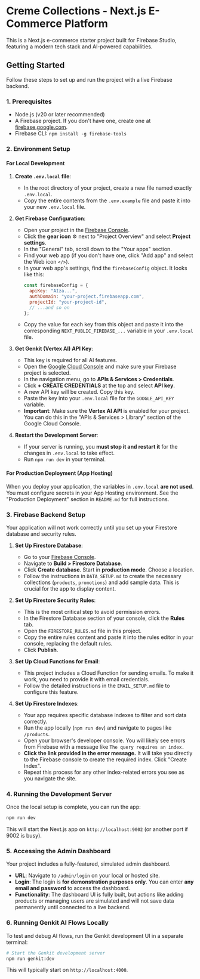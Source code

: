 
# Creme Collections - Next.js E-Commerce Platform

This is a Next.js e-commerce starter project built for Firebase Studio, featuring a modern tech stack and AI-powered capabilities.

## Getting Started

Follow these steps to set up and run the project with a live Firebase backend.

### 1. Prerequisites

*   Node.js (v20 or later recommended)
*   A Firebase project. If you don't have one, create one at [firebase.google.com](https://firebase.google.com).
*   Firebase CLI: `npm install -g firebase-tools`

### 2. Environment Setup

#### **For Local Development**

1.  **Create `.env.local` file**:
    *   In the root directory of your project, create a new file named exactly `.env.local`.
    *   Copy the entire contents from the `.env.example` file and paste it into your new `.env.local` file.

2.  **Get Firebase Configuration**:
    *   Open your project in the [Firebase Console](https://console.firebase.google.com/).
    *   Click the **gear icon** ⚙️ next to "Project Overview" and select **Project settings**.
    *   In the "General" tab, scroll down to the "Your apps" section.
    *   Find your web app (if you don't have one, click "Add app" and select the Web icon `</>`).
    *   In your web app's settings, find the `firebaseConfig` object. It looks like this:
        ```javascript
        const firebaseConfig = {
          apiKey: "AIza...",
          authDomain: "your-project.firebaseapp.com",
          projectId: "your-project-id",
          // ...and so on
        };
        ```
    *   Copy the value for each key from this object and paste it into the corresponding `NEXT_PUBLIC_FIREBASE_...` variable in your `.env.local` file.

3.  **Get Genkit (Vertex AI) API Key**:
    *   This key is required for all AI features.
    *   Open the [Google Cloud Console](https://console.cloud.google.com/) and make sure your Firebase project is selected.
    *   In the navigation menu, go to **APIs & Services > Credentials**.
    *   Click **+ CREATE CREDENTIALS** at the top and select **API key**.
    *   A new API key will be created. Copy this key.
    *   Paste the key into your `.env.local` file for the `GOOGLE_API_KEY` variable.
    *   **Important**: Make sure the **Vertex AI API** is enabled for your project. You can do this in the "APIs & Services > Library" section of the Google Cloud Console.

4.  **Restart the Development Server**:
    *   If your server is running, you **must stop it and restart it** for the changes in `.env.local` to take effect.
    *   Run `npm run dev` in your terminal.

#### **For Production Deployment (App Hosting)**

When you deploy your application, the variables in `.env.local` **are not used**. You must configure secrets in your App Hosting environment. See the "Production Deployment" section in `README.md` for full instructions.


### 3. Firebase Backend Setup

Your application will not work correctly until you set up your Firestore database and security rules.

1.  **Set Up Firestore Database**:
    *   Go to your [Firebase Console](https://console.firebase.google.com/).
    *   Navigate to **Build > Firestore Database**.
    *   Click **Create database**. Start in **production mode**. Choose a location.
    *   Follow the instructions in `DATA_SETUP.md` to create the necessary collections (`products`, `promotions`) and add sample data. This is crucial for the app to display content.

2.  **Set Up Firestore Security Rules**:
    *   This is the most critical step to avoid permission errors.
    *   In the Firestore Database section of your console, click the **Rules** tab.
    *   Open the `FIRESTORE_RULES.md` file in this project.
    *   Copy the entire rules content and paste it into the rules editor in your console, replacing the default rules.
    *   Click **Publish**.

3.  **Set Up Cloud Functions for Email**:
    *   This project includes a Cloud Function for sending emails. To make it work, you need to provide it with email credentials.
    *   Follow the detailed instructions in the `EMAIL_SETUP.md` file to configure this feature.

4.  **Set Up Firestore Indexes**:
    *   Your app requires specific database indexes to filter and sort data correctly.
    *   Run the app locally (`npm run dev`) and navigate to pages like `/products`.
    *   Open your browser's developer console. You will likely see errors from Firebase with a message like `The query requires an index.`
    *   **Click the link provided in the error message.** It will take you directly to the Firebase console to create the required index. Click "Create Index".
    *   Repeat this process for any other index-related errors you see as you navigate the site.

### 4. Running the Development Server

Once the local setup is complete, you can run the app:

```bash
npm run dev
```

This will start the Next.js app on `http://localhost:9002` (or another port if 9002 is busy).

### 5. Accessing the Admin Dashboard

Your project includes a fully-featured, simulated admin dashboard.

*   **URL**: Navigate to `/admin/login` on your local or hosted site.
*   **Login**: The login is **for demonstration purposes only**. You can enter **any email and password** to access the dashboard.
*   **Functionality**: The dashboard UI is fully built, but actions like adding products or managing users are simulated and will not save data permanently until connected to a live backend.

### 6. Running Genkit AI Flows Locally

To test and debug AI flows, run the Genkit development UI in a separate terminal:

```bash
# Start the Genkit development server
npm run genkit:dev
```

This will typically start on `http://localhost:4000`.
